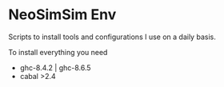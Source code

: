 # NeoSimSim Env
Scripts to install tools and configurations I use on a daily basis.

To install everything you need

- ghc-8.4.2 | ghc-8.6.5
- cabal >2.4
